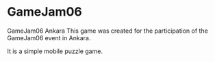 # GameJam06
GameJam06 Ankara
This game was created for the participation of the GameJam06 event in Ankara.

It is a simple mobile puzzle game.
